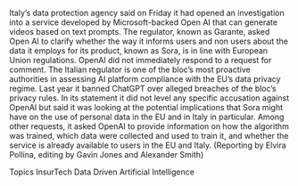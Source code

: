 Italy’s data protection agency said on Friday it had opened an investigation into a service developed by Microsoft-backed Open AI that can generate videos based on text prompts.
The regulator, known as Garante, asked Open AI to clarify whether the way it informs users and non users about the data it employs for its product, known as Sora, is in line with European Union regulations.
OpenAI did not immediately respond to a request for comment.
The Italian regulator is one of the bloc’s most proactive authorities in assessing AI platform compliance with the EU’s data privacy regime. Last year it banned ChatGPT over alleged breaches of the bloc’s privacy rules.
In its statement it did not level any specific accusation against OpenAI but said it was looking at the potential implications that Sora might have on the use of personal data in the EU and in Italy in particular.
Among other requests, it asked OpenAI to provide information on how the algorithm was trained, which data were collected and used to train it, and whether the service is already available to users in the EU and Italy.
(Reporting by Elvira Pollina, editing by Gavin Jones and Alexander Smith)

Topics
InsurTech
Data Driven
Artificial Intelligence
